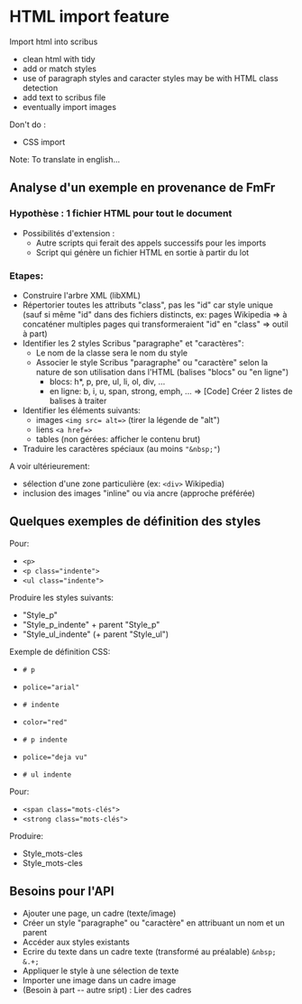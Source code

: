 HTML import feature
===========================
Import html into scribus 

- clean html with tidy
- add or match styles
- use of paragraph styles and caracter styles may be with HTML class detection
- add text to scribus file
- eventually import images

Don't do :
- CSS import

Note: To translate in english...
## Analyse d'un exemple en provenance de FmFr
### Hypothèse : 1 fichier HTML pour tout le document
 - Possibilités d'extension :
   - Autre scripts qui ferait des appels successifs pour les imports
   - Script qui génère un fichier HTML en sortie à partir du lot

### Etapes:
 - Construire l'arbre XML (libXML)
 - Répertorier toutes les attributs "class", pas les "id" car style unique
   (sauf si même "id" dans des fichiers distincts, ex: pages Wikipedia
    => à concaténer multiples pages qui transformeraient "id" en "class"
    => outil à part)
 - Identifier les 2 styles Scribus "paragraphe" et "caractères":
   - Le nom de la classe sera le nom du style
   - Associer le style Scribus "paragraphe" ou "caractère" selon la nature
     de son utilisation dans l'HTML (balises "blocs" ou "en ligne")
     - blocs: h*, p, pre, ul, li, ol, div, ...
     - en ligne: b, i, u, span, strong, emph, ...
     => [Code] Créer 2 listes de balises à traiter
 - Identifier les éléments suivants:
   - images `<img src= alt=>` (tirer la légende de "alt")
   - liens `<a href=>`
   - tables (non gérées: afficher le contenu brut)
 - Traduire les caractères spéciaux (au moins `"&nbsp;"`)

A voir ultérieurement:
 - sélection d'une zone particulière (ex: `<div>` Wikipedia)
 - inclusion des images "inline" ou via ancre (approche préférée)

## Quelques exemples de définition des styles
Pour:
 - `<p>`
 - `<p class="indente">`
 - `<ul class="indente">`

Produire les styles suivants:
 - "Style_p"
 - "Style_p_indente" + parent "Style_p"
 - "Style_ul_indente" (+ parent "Style_ul")

Exemple de définition CSS:
 - `# p`
 - `police="arial"`

 - `# indente`
 - `color="red"`

 - `# p indente`
 - `police="deja vu"`

 - `# ul indente`


Pour:
 - `<span class="mots-clés">`
 - `<strong class="mots-clés">`

Produire:
 - Style_mots-cles
 - Style_mots-cles

## Besoins pour l'API
 - Ajouter une page, un cadre (texte/image)
 - Créer un style "paragraphe" ou "caractère" en attribuant un nom et un parent
 - Accéder aux styles existants
 - Ecrire du texte dans un cadre texte (transformé au préalable)
   `&nbsp;` `&.+;`
 - Appliquer le style à une sélection de texte
 - Importer une image dans un cadre image
 - (Besoin à part -- autre sript) : Lier des cadres
